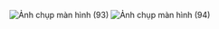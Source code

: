 ![Ảnh chụp màn hình (93)](https://github.com/user-attachments/assets/e9be6ca6-376c-41dc-af82-6b2fa850e37b)
![Ảnh chụp màn hình (94)](https://github.com/user-attachments/assets/2fe6ea26-2869-4a40-ab6a-9bfdb3b748e0)
